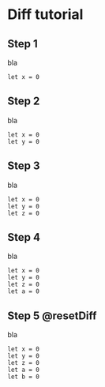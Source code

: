 # Diff tutorial

## Step 1

bla

```blocks
let x = 0
```

## Step 2

bla

```blocks
let x = 0
let y = 0
```

## Step 3

bla

```ghost
let x = 0
let y = 0
let z = 0
```

## Step 4

bla

```blocks
let x = 0
let y = 0
let z = 0
let a = 0
```

## Step 5 @resetDiff

bla

```blocks
let x = 0
let y = 0
let z = 0
let a = 0
let b = 0
```

